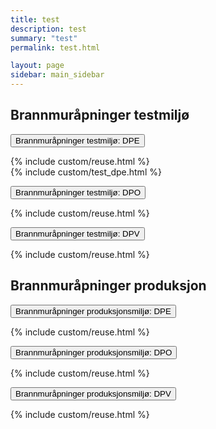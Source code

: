 ```yaml
---
title: test
description: test
summary: "test"
permalink: test.html

layout: page
sidebar: main_sidebar
---
```


## Brannmuråpninger testmiljø

<button data-toggle="collapse" data-target="#demo">Brannmuråpninger testmiljø: DPE</button>
<div id="demo" class="collapse">
  {% include custom/reuse.html %} </br>
  {% include custom/test_dpe.html %}
</div>

<button data-toggle="collapse" data-target="#demo2">Brannmuråpninger testmiljø: DPO</button>
<div id="demo2" class="collapse">
  {% include custom/reuse.html %}
</div>

<button data-toggle="collapse" data-target="#demo3">Brannmuråpninger testmiljø: DPV</button>
<div id="demo3" class="collapse">
  {% include custom/reuse.html %}
</div>

## Brannmuråpninger produksjon

<button data-toggle="collapse" data-target="#demo4">Brannmuråpninger produksjonsmiljø: DPE</button>
<div id="demo4" class="collapse">
  {% include custom/reuse.html %}
</div>

<button data-toggle="collapse" data-target="#demo5">Brannmuråpninger produksjonsmiljø: DPO</button>
<div id="demo5" class="collapse">
  {% include custom/reuse.html %}
</div>

<button data-toggle="collapse" data-target="#demo6">Brannmuråpninger produksjonsmiljø: DPV</button>
<div id="demo6" class="collapse">
  {% include custom/reuse.html %}
</div>
